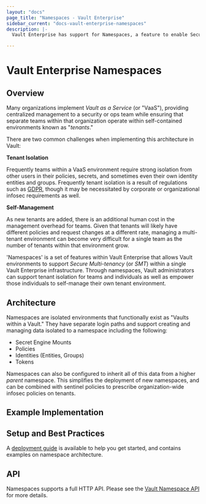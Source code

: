 ```yaml
---
layout: "docs"
page_title: "Namespaces - Vault Enterprise"
sidebar_current: "docs-vault-enterprise-namespaces"
description: |-
  Vault Enterprise has support for Namespaces, a feature to enable Secure Multi-tenancy (SMT) and self-management. 

---
```


# Vault Enterprise Namespaces

## Overview

Many organizations implement *Vault as a Service* (or "VaaS"), providing centralized 
management to a security or ops team while ensuring that separate teams within that 
organization operate within self-contained environments known as "*tenants*." 

There are two common challenges when implementing this architecture in Vault:

**Tenant Isolation**

Frequently teams within a VaaS environment require strong isolation from other
users in their policies, secrets, and sometimes even their own identity entities 
and groups. Frequently tenant isolation is a result of regulations such as [GDPR](https://www.eugdpr.org/),
though it may be necessitated by corporate or organizational infosec requirements as 
well.

**Self-Management**

As new tenants are added, there is an additional human cost in the management 
overhead for teams. Given that tenants will likely have different policies and
request changes at a different rate, managing a multi-tenant environment can
become very difficult for a single team as the number of tenants within that
environment grow.

'Namespaces' is a set of features within Vault Enterprise that allows Vault
environments to support *Secure Multi-tenancy* (or *SMT*) within a single Vault Enterprise
infrastructure. Through namespaces, Vault administrators can support tenant isolation
for teams and individuals as well as empower those individuals to self-manage their
own tenant environment. 

## Architecture

Namespaces are isolated environments that functionally exist as "Vaults within a Vault."
They have separate login paths and support creating and managing data isolated to a namespace
including the following:

- Secret Engine Mounts
- Policies
- Identities (Entities, Groups)
- Tokens

Namespaces can also be configured to inherit all of this data from a higher *parent* namespace.
This simplifies the deployment of new namespaces, and can be combined with sentinel policies 
to prescribe organization-wide infosec policies on tenants. 

## Example Implementation



## Setup and Best Practices

A [deployment guide](/guides/operations/replication.html) is
available to help you get started, and contains examples on namespace architecture.

## API

Namespaces supports a full HTTP API. Please see the
[Vault Namespace API](/api/system/replication.html) for more
details.

